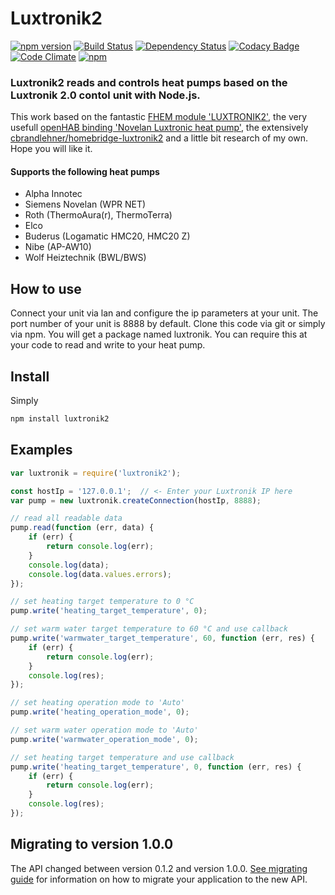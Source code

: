 Luxtronik2
==========
[![npm version](https://badge.fury.io/js/luxtronik2.svg)](https://badge.fury.io/js/luxtronik2)
[![Build Status](https://travis-ci.org/coolchip/luxtronik2.svg?branch=master)](https://travis-ci.org/coolchip/luxtronik2)
[![Dependency Status](https://david-dm.org/coolchip/luxtronik2.svg)](https://david-dm.org/coolchip/luxtronik2)
[![Codacy Badge](https://api.codacy.com/project/badge/Grade/d690e37c0ea94e8f99f1b1e36cd06687)](https://www.codacy.com/app/coolchip/luxtronik2?utm_source=github.com&amp;utm_medium=referral&amp;utm_content=coolchip/luxtronik2&amp;utm_campaign=Badge_Grade)
[![Code Climate](https://codeclimate.com/github/coolchip/luxtronik2/badges/gpa.svg)](https://codeclimate.com/github/coolchip/luxtronik2)
[![npm](https://img.shields.io/npm/l/express.svg)](https://www.npmjs.com/package/luxtronik2)

### Luxtronik2 reads and controls heat pumps based on the Luxtronik 2.0 contol unit with **Node.js**.

This work based on the fantastic [FHEM module 'LUXTRONIK2'](https://wiki.fhem.de/wiki/Luxtronik_2.0), the very usefull [openHAB binding 'Novelan Luxtronic heat pump'](
https://github.com/openhab/openhab1-addons/wiki/Novelan-Luxtronic-heat-pump-binding), the extensively [cbrandlehner/homebridge-luxtronik2](https://github.com/cbrandlehner/homebridge-luxtronik2) and a little bit research of my own. Hope you will like it.

#### Supports the following heat pumps
* Alpha Innotec
* Siemens Novelan (WPR NET)
* Roth (ThermoAura(r), ThermoTerra)
* Elco
* Buderus (Logamatic HMC20, HMC20 Z)
* Nibe (AP-AW10)
* Wolf Heiztechnik (BWL/BWS) 

How to use
----------
Connect your unit via lan and configure the ip parameters at your unit. The port number of your unit is 8888 by default.
Clone this code via git or simply via npm. You will get a package named luxtronik. You can require this at your code to
read and write to your heat pump.

Install
-------
Simply
```bash
npm install luxtronik2
```

Examples
--------
```javascript
var luxtronik = require('luxtronik2');

const hostIp = '127.0.0.1';  // <- Enter your Luxtronik IP here
var pump = new luxtronik.createConnection(hostIp, 8888);

// read all readable data
pump.read(function (err, data) {
    if (err) {
        return console.log(err);
    }
    console.log(data);
    console.log(data.values.errors);
});

// set heating target temperature to 0 °C
pump.write('heating_target_temperature', 0);

// set warm water target temperature to 60 °C and use callback
pump.write('warmwater_target_temperature', 60, function (err, res) {
    if (err) {
        return console.log(err);
    }
    console.log(res);
});

// set heating operation mode to 'Auto'
pump.write('heating_operation_mode', 0);

// set warm water operation mode to 'Auto'
pump.write('warmwater_operation_mode', 0);

// set heating target temperature and use callback
pump.write('heating_target_temperature', 0, function (err, res) {
    if (err) {
        return console.log(err);
    }
    console.log(res);
});

```

Migrating to version 1.0.0
--------------------------
The API changed between version 0.1.2 and version 1.0.0. [See migrating guide](MIGRATING.md) for information on how to migrate your application to the new API.
